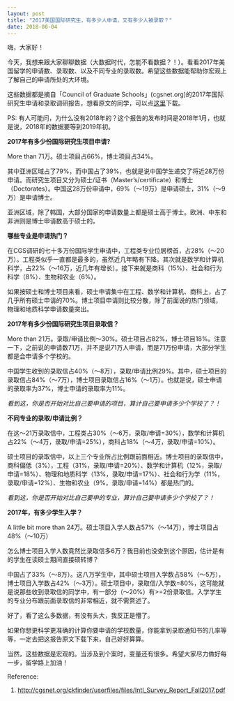 ```yaml
---
layout: post
title: "2017美国国际研究生，有多少人申请，又有多少人被录取？"
date: 2018-08-04
---
```


嗨，大家好！

今天，我想来跟大家聊聊数据（大数据时代，怎能不看数据？！）。看看2017年美国留学的申请数、录取数、以及不同专业的录取数。希望这些数据能帮助你宏观上了解自己的申请所处的大环境。

这些数据都是摘自「Council of Graduate Schools」(cgsnet.org)的2017年国际研究生申请和录取调研报告，想看原文的同学，可以点[这里](http://cgsnet.org/ckfinder/userfiles/files/Intl_Survey_Report_Fall2017.pdf)下载。

PS: 有人可能问，为什么没有2018年的？这个报告的发布时间是2018年1月，也就是说，2018年的数据要等到2019年初。

**2017年有多少份国际研究生项目申请?**

More than 71万。硕士项目占66%，博士项目占34%。

其中亚洲区域占了79%，而中国占了39%，也就是说中国学生递交了将近28万份申请。而研究生项目又分为硕士/证书（Master’s/certificate）和博士（Doctorates）。中国这28万份申请中，69%（～19万）是申请硕士，31%（～9万）是申请博士。

亚洲区域，除了韩国，大部分国家的申请数量上都是硕士高于博士。欧洲、中东和非洲则是博士申请数高于硕士的。

**哪些专业是申请热门？**

在CGS调研的七十多万份国际学生申请中，工程类专业位居榜首，占28%（～20万）。工程类似乎一直都是最多的，虽然近几年略有下降。其次就是数学和计算机科学，占22%（～16万，近几年有增长）。接下来就是商科（15%）、社会和行为科学（8%）、生物和农业（6%）。

如果按硕士和博士项目来看，硕士申请集中在工程、数学和计算机、商科上，占了几乎所有硕士申请的70%。博士项目申请则比较分散，除了前面说的热门领域，物理和地质科学申请数量突出。

**2017年有多少份国际研究生项目录取信？**

More than 21万。录取/申请比例～30%。硕士项目占82%，博士项目18%。注意一下，之前说的申请数71万，并不是说71万人申请，而是71万份申请，大部分学生都是会申请多个学校的。

中国学生收到的录取信占40%（～8万），录取/申请比例29%。其中，硕士项目的录取信占84%（～7万），博士项目录取信占16%（～1万）。也就是说，硕士申请的录取率为37%，博士申请的录取率为11%。

*看到这，你是否开始对比自己要申请的项目，算计自己要申请多少个学校了？！*

**不同专业的录取/申请比例？**

在这～21万录取信中，工程类占30%（～6万，录取/申请=30%），数学和计算机占22%（～4万，录取/申请=25%），商科占18%（～4万，录取/申请=10%）。

硕士项目的录取信中，以上三个专业所占比例跟前面相近。博士项目的录取信中，商科偏低（3%），工程（31%，录取/申请=20%）、数学和计算机（12%，录取/申请=18%）、物理和地质科学（13%，录取/申请=17%）、社会和行为学（11%，录取/申请=12%）、生物和农业（9%，录取/申请=14%）都是热门的。

*看到这，你是否开始对比自己要申的专业，算计自己要申请多少个学校了？！*

**2017年，有多少学生入学？**

A little bit more than 24万。硕士项目入学人数占57%（～14万），博士项目占48%（～10万）

怎么博士项目入学人数竟然比录取信多6万？我目前也没查到这个原因，估计是有的学生在读硕士期间直接硕转博？

中国占了33%（～8万）。这八万学生中，其中硕士项目入学数占58%（～5万），博士项目入学数占42%（～3万）。硕士项目中，录取信/入学数=80%，这可能就是说那些收到录取信的同学中，有一部分（～20%）有>=2份录取信。入学学生的专业分布跟前面录取信的非常相近，就不需赘述了。

好了，看了这么多数据，有没有头大，我反正是懵了。

如果你想更科学更准确的计算你要申请的学校数量，你能拿到录取通知书的几率等等，一定去把这报告原文下载下来，自己好好算算。

当然，这些数据是宏观的。当涉及到个案时，变量还有很多。希望大家尽力做好每一步，留学路上加油！


  
Reference:  
1. http://cgsnet.org/ckfinder/userfiles/files/Intl_Survey_Report_Fall2017.pdf
